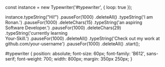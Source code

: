 <script src="https://unpkg.com/typewriter-effect@latest/dist/core.js"></script>

<div id="typewriter">
  
  const instance = new Typewriter('#typewriter', {
      loop: true
  });

  instance.typeString("Hi!")
      .pauseFor(1000)
      .deleteAll()
      .typeString('I am Ronan.')
      .pauseFor(1000)
      .deleteChars(15)
      .typeString('an aspiring<br>Software Developer.')
      .pauseFor(1000)
      .deleteChars(29)
      .typeString('currently learning<br>Your-Skill.')
      .pauseFor(1000)
      .deleteAll()
      .typeString('Check out my work at<br>github.com/your-username')
      .pauseFor(1000)
      .deleteAll()
      .start();

</div>

#typewriter {
    position: absolute;
    font-size: 60px;
    font-family: 'B612', sans-serif;
    font-weight: 700;
    width: 800px;
    margin: 350px 250px;
}
